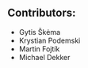 Contributors:
--------------------------------

- Gytis Škėma
- Krystian Podemski
- Martin Fojtík
- Michael Dekker

